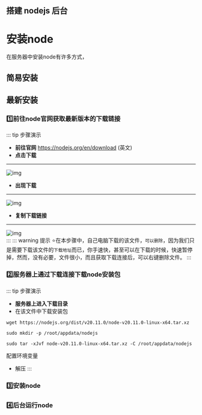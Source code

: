 ## 搭建 nodejs 后台

# 安装node

在服务器中安装node有许多方式，

## 简易安装

## 最新安装

### :one:前往node官网获取最新版本的下载链接
::: tip 步骤演示
-  **前往官网** https://nodejs.org/en/download (英文)  
-  **点击下载**  
---
![img](/image/202401171446.png)  
-  **出现下载**  
---
![img](/image/202401171448.png)  
-  **复制下载链接**  
---
![img](/image/202401171449.png)  
:::
::: warning 提示
:star:在本步骤中，自己电脑下载的该文件，`可以删除`，因为我们只是需要下载该文件的`下载地址`而已，你手速快，甚至可以在下载的时候，快速暂停掉，然而，没有必要，文件很小，而且获取下载连接后，可以右键删除文件。
:::
### :two:服务器上通过下载连接下载node安装包
::: tip  步骤演示
- **服务器上进入下载目录**
- 在该文件中下载安装包
```
wget https://nodejs.org/dist/v20.11.0/node-v20.11.0-linux-x64.tar.xz
```

```shell
sudo mkdir -p /root/appdata/nodejs
```

```shell
sudo tar -xJvf node-v20.11.0-linux-x64.tar.xz -C /root/appdata/nodejs
```

配置环境变量

- 解压
:::
### :three:安装node
### :four:后台运行node